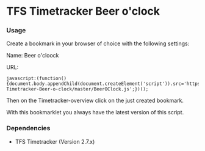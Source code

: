 # TFS Timetracker Beer o'clock

### Usage
Create a bookmark in your browser of choice with the following settings:

Name: Beer o'cloock

URL:
```
javascript:(function(){document.body.appendChild(document.createElement('script')).src='https://cdn.rawgit.com/tbandixen/TFS-Timetracker-Beer-o-clock/master/BeerOClock.js';})();
```
Then on the Timetracker-overview click on the just created bookmark.

With this bookmarklet you always have the latest version of this script.

### Dependencies
* TFS Timetracker (Version 2.7.x)
